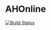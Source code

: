 # AHOnline

[![Build Status](https://dev.azure.com/ice-artefact/ah-online/_apis/build/status/Hantse.AHOnline?branchName=master)](https://dev.azure.com/ice-artefact/ah-online/_build/latest?definitionId=35&branchName=master)